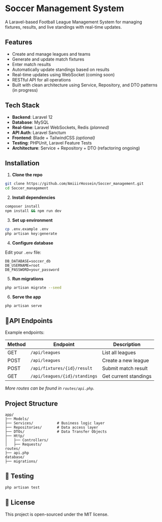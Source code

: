 #  Soccer Management System

A Laravel-based Football League Management System for managing fixtures, results, and live standings with real-time updates.

## Features

- Create and manage leagues and teams
- Generate and update match fixtures
- Enter match results
- Automatically update standings based on results
- Real-time updates using WebSocket (coming soon)
- RESTful API for all operations
- Built with clean architecture using Service, Repository, and DTO patterns (in progress)

##  Tech Stack

- **Backend**: Laravel 12
- **Database**: MySQL
- **Real-time**: Laravel WebSockets, Redis *(planned)*
- **API Auth**: Laravel Sanctum
- **Frontend**: Blade + TailwindCSS *(optional)*
- **Testing**: PHPUnit, Laravel Feature Tests
- **Architecture**: Service + Repository + DTO (refactoring ongoing)

##  Installation

1. **Clone the repo**

```bash
git clone https://github.com/AmiiirHossein/Soccer_management.git
cd Soccer_management
```

2. **Install dependencies**

```bash
composer install
npm install && npm run dev
```

3. **Set up environment**

```bash
cp .env.example .env
php artisan key:generate
```

4. **Configure database**

Edit your `.env` file:

```
DB_DATABASE=soccer_db
DB_USERNAME=root
DB_PASSWORD=your_password
```

5. **Run migrations**

```bash
php artisan migrate --seed
```

6. **Serve the app**

```bash
php artisan serve
```

## 📡API Endpoints

Example endpoints:

| Method | Endpoint                        | Description                    |
|--------|----------------------------------|--------------------------------|
| GET    | `/api/leagues`                  | List all leagues               |
| POST   | `/api/leagues`                  | Create a new league            |
| POST   | `/api/fixtures/{id}/result`     | Submit match result            |
| GET    | `/api/leagues/{id}/standings`   | Get current standings          |

*More routes can be found in `routes/api.php`.*

##  Project Structure

```
app/
├── Models/
├── Services/           # Business logic layer
├── Repositories/       # Data access layer
├── DTOs/               # Data Transfer Objects
├── Http/
│   ├── Controllers/
│   ├── Requests/
routes/
├── api.php
database/
├── migrations/
```

## 🧪 Testing

```bash
php artisan test
```

## 📝 License

This project is open-sourced under the MIT license.
